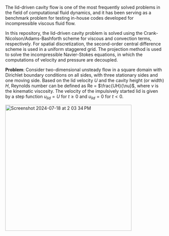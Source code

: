 The lid-driven cavity flow is one of the most frequently solved problems in the field of computational fluid dynamics, and it has been serving as a benchmark problem for testing in-house codes developed for incompressible viscous fluid flow.

In this repository, the lid-driven cavity problem is solved using the Crank-Nicolson/Adams-Bashforth scheme for viscous and convection terms, respectively. For spatial discretization, the second-order central difference scheme is used in a uniform staggered grid. The projection method is used to solve the incompressible Navier-Stokes equations, in which the computations of velocity and pressure are decoupled.

**Problem**: Consider two-dimensional unsteady flow in a square domain with Dirichlet boundary conditions on all sides, with three stationary sides and one moving side. Based on the lid velocity $U$ and the cavity height (or width) $H$, Reynolds number can be defined as Re = $\frac{UH}{\nu}$, where $\nu$ is the kinematic viscosity. The velocity of the impulsively started lid is given by a step function $u_{lid} = U$ for $t \geq 0$ and $u_{lid} = 0$ for $t < 0$. 

<img width="400" alt="Screenshot 2024-07-18 at 2 03 34 PM" src="https://github.com/user-attachments/assets/fe545c64-e016-4406-a8c4-e34d76fc40ff">
